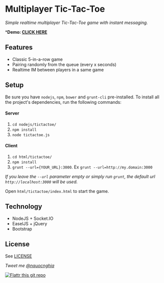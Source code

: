 # Multiplayer Tic-Tac-Toe

_Simple realtime multiplayer Tic-Tac-Toe game with instant messaging._

***Demo: [CLICK HERE](http://nquocnghia.github.io/TicTacToe-multiplayer/)**

## Features
* Classic 5-in-a-row game
* Pairing randomly from the queue (every x seconds)
* Realtime IM between players in a same game

## Setup

Be sure you have `nodejs`, `npm`, `bower` and `grunt-cli` pre-installed. To install all the project's dependencies, run the following commands:

#### Server

1. `cd nodejs/tictactoe/`
2. `npm install`
3. `node tictactoe.js`

#### Client

1. `cd html/tictactoe/`
2. `npm install`
3. `grunt --url={YOUR_URL}:3000`. Ex `grunt --url=http://my.domain:3000`

_If you leave the `--url` parameter empty or simply run `grunt`, the default url `http://localhost:3000` will be used._

Open `html/tictactoe/index.html` to start the game.

## Technology
* NodeJS + Socket.IO
* EaselJS + jQuery
* Bootstrap

## License
See [LICENSE](LICENSE)

_Tweet me [@nquocnghia](https://twitter.com/nquocnghia "nquocnghia on twitter")_

[![Flattr this git repo](http://api.flattr.com/button/flattr-badge-large.png)](https://flattr.com/submit/auto?user_id=nquocnghia&url=https://github.com/nquocnghia&title=TicTacToe-multiplayer&language=&tags=github&category=software)
